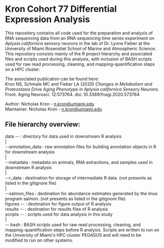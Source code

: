 # Kron Cohort 77 Differential Expression Analysis

This repository contains all code used for the preparation and analysis of RNA sequencing data from an RNA sequencing time series experiment on *Aplysia californica* sensory neurons in the lab of Dr. Lynne Fieber at the University of Miami Rosenstiel School of Marine and Atmospheric Science.  This repository consists mainly of the R project hierarchy and associated files and scripts used  during this analysis, with inclusion of BASH scripts used for raw read processing, cleaning, and mapping-quantification steps on a HPC cluster.


The associated publication can be found here:  
Kron NS, Schmale MC and Fieber LA (2020) *Changes in Metabolism and Proteostasis Drive Aging Phenotype in Aplysia californica Sensory Neurons*. Front. Aging Neurosci. 12:573764. doi: 10.3389/fnagi.2020.573764

Author: Nicholas Kron - n.kron@umiami.edu  
Maintainer: Nicholas Kron - n.kron@umiami.edu  

## File hierarchy overview:
data -- : directory for data used in downstream R analysis  
      |  
      --annotation_data : raw annotation files for building annotation objects in R for downstream analysis  
      |  
      --metadata : metadata on animals, RNA extractions, and samples used in downstream R analysis  
      |  
      --r_data : destination for storage of intermediate R data. (not presents as listed in the gitignore file)  
      |  
      --salmon_files : destination for abundance estimates generated by the linux program salmon. (not presents as listed in the gitignore file)  
figures -- : destination for figure output of R analysis  
results -- : destination for results files of R analysis  
scripts -- : scripts used for data analysis in this study  
         |  
         -- bash : BASH scripts used for raw read processing, cleaning, and mapping-quantification steps before R analysis. Scripts are written to run on the University of Miami's HPC cluster PEGASUS and will need to be modified to run on other systems.  
